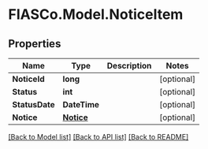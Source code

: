 # FIASCo.Model.NoticeItem

## Properties

Name | Type | Description | Notes
------------ | ------------- | ------------- | -------------
**NoticeId** | **long** |  | [optional] 
**Status** | **int** |  | [optional] 
**StatusDate** | **DateTime** |  | [optional] 
**Notice** | [**Notice**](Notice.md) |  | [optional] 

[[Back to Model list]](../README.md#documentation-for-models) [[Back to API list]](../README.md#documentation-for-api-endpoints) [[Back to README]](../README.md)

